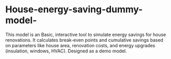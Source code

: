 # House-energy-saving-dummy-model-
This model is an Basic, interactive tool to simulate energy savings for house renovations. It calculates break-even points and cumulative savings based on parameters like house area, renovation costs, and energy upgrades (insulation, windows, HVAC). Designed as a demo model.
